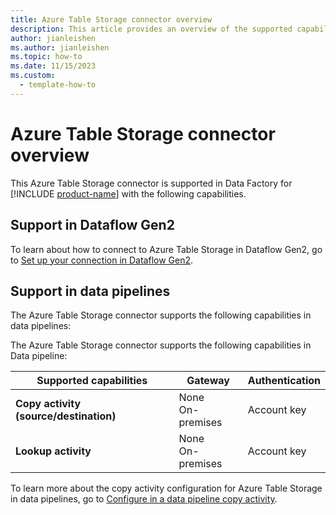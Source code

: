 ```yaml
---
title: Azure Table Storage connector overview
description: This article provides an overview of the supported capabilities of the Azure Table Storage connector.
author: jianleishen
ms.author: jianleishen
ms.topic: how-to
ms.date: 11/15/2023
ms.custom:
  - template-how-to
---
```


# Azure Table Storage connector overview

This Azure Table Storage connector is supported in Data Factory for [!INCLUDE [product-name](../includes/product-name.md)] with the following capabilities.

## Support in Dataflow Gen2

To learn about how to connect to Azure Table Storage in Dataflow Gen2, go to [Set up your connection in Dataflow Gen2](connector-azure-table-storage.md#set-up-your-connection-in-dataflow-gen2).

## Support in data pipelines

The Azure Table Storage connector supports the following capabilities in data pipelines:

The Azure Table Storage connector supports the following capabilities in Data pipeline:

| Supported capabilities | Gateway | Authentication |
| --- | --- | ---|
| **Copy activity (source/destination)** | None <br> On-premises | Account key |
| **Lookup activity** | None <br> On-premises | Account key |

To learn more about the copy activity configuration for Azure Table Storage in data pipelines, go to [Configure in a data pipeline copy activity](connector-azure-table-storage-copy-activity.md).
